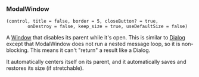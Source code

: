 ### ModalWindow

``` suneido
(control, title = false, border = 5, closeButton? = true,
        onDestroy = false, keep_size = true, useDefaultSize = false)
```

A [Window](<Window.md>) that disables its parent while it's open. This is similar to [Dialog](<Dialog.md>) except that ModalWindow does not run a nested message loop, so it is non-blocking. This means it can't "return" a result like a Dialog.

It automatically centers itself on its parent, and it automatically saves and restores its size (if stretchable).